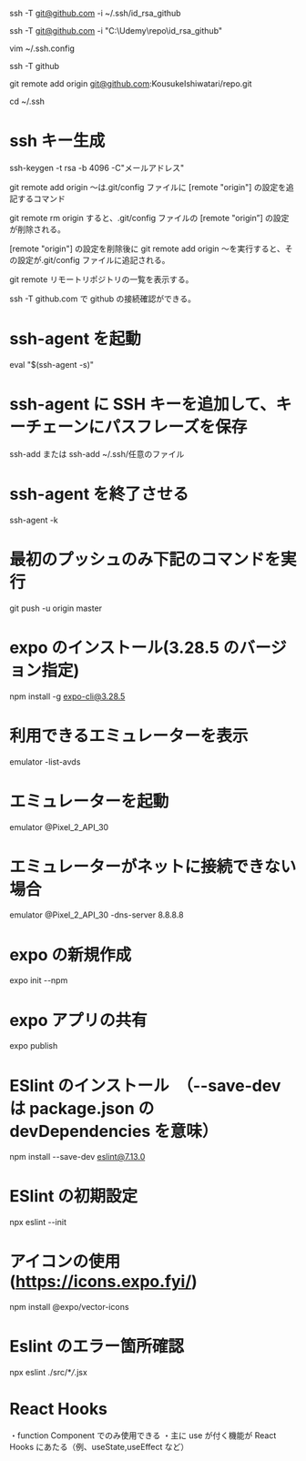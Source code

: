 ssh -T git@github.com -i ~/.ssh/id_rsa_github

ssh -T git@github.com -i "C:\Udemy\repo\id_rsa_github"

vim ~/.ssh.config

ssh -T github

git remote add origin git@github.com:KousukeIshiwatari/repo.git

cd ~/.ssh

# ssh キー生成

ssh-keygen -t rsa -b 4096 -C"メールアドレス"

git remote add origin 〜は.git/config ファイルに [remote "origin"] の設定を追記するコマンド

git remote rm origin すると、.git/config ファイルの [remote "origin”] の設定が削除される。

[remote "origin"] の設定を削除後に git remote add origin 〜を実行すると、その設定が.git/config ファイルに追記される。

git remote リモートリポジトリの一覧を表示する。

ssh -T github.com で github の接続確認ができる。

# ssh-agent を起動

eval "$(ssh-agent -s)"

# ssh-agent に SSH キーを追加して、キーチェーンにパスフレーズを保存

ssh-add または ssh-add ~/.ssh/任意のファイル

# ssh-agent を終了させる

ssh-agent -k

# 最初のプッシュのみ下記のコマンドを実行

git push -u origin master

# expo のインストール(3.28.5 のバージョン指定)

npm install -g expo-cli@3.28.5

# 利用できるエミュレーターを表示

emulator -list-avds

# エミュレーターを起動

emulator @Pixel_2_API_30

# エミュレーターがネットに接続できない場合

emulator @Pixel_2_API_30 -dns-server 8.8.8.8

# expo の新規作成

expo init --npm

# expo アプリの共有

expo publish

# ESlint のインストール　（--save-dev は package.json の devDependencies を意味）

npm install --save-dev eslint@7.13.0

# ESlint の初期設定

npx eslint --init

# アイコンの使用(https://icons.expo.fyi/)

npm install @expo/vector-icons

# Eslint のエラー箇所確認

npx eslint ./src/\*_/_.jsx

# React Hooks

・function Component でのみ使用できる
・主に use が付く機能が React Hooks にあたる（例、useState,useEffect など）
